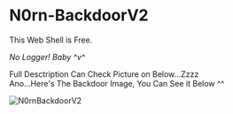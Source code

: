 # N0rn-BackdoorV2
This Web Shell is Free.

*No Logger! Baby ^v^*

Full Desctription Can Check Picture on Below...Zzzz<br>
Ano...Here's The Backdoor Image, You Can See it Below ^^

![N0rnBackdoorV2](https://github.com/faizprtsc/N0rn-BackdoorV2/blob/main/MyShell.PNG)
